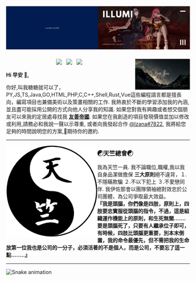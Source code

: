 # [![waylon walker header](https://github.com/IllumiLove/IllumiLove/blob/main/banners/Illumi.png)](https://youtu.be/JpzM4MLXKj8)

<p>
  <a href="https://github.com/IllumiLove/IllumiLove/blob/main/banners/Love%20Illumi.png"><img width="150" align='right' src="https://github.com/IllumiLove/IllumiLove/blob/main/banners/Love%20Illumi.png"></a>
</p>

<p align='center'>
<a href="https://illumi.show/"><img height="30" src="https://media.discordapp.net/attachments/787582343984185354/926029392382156840/instagram_PNG11.png?width=671&height=670"></a>&nbsp;&nbsp;
<a href="https://www.twitch.tv/sakumaillumi"><img height="30" src="https://media.discordapp.net/attachments/787582343984185354/926038077015736340/how-to-download-facebook-icon-8.jpg"></a>&nbsp;&nbsp;
<a href="https://www.youtube.com/channel/UCe3E1SH6rpDEQ0ya6djBWpQ"><img height="30" src="https://media.discordapp.net/attachments/787582343984185354/926040192022884382/github-icon-1.png"></a>&nbsp;&nbsp;
</a>
</p>

**Hi 早安 👋,**

你好,叫我糖糖就可以了，PY,JS,TS,Java,GO,HTML,PHP,C,C++,Shell,Rust,Vue這些編程語言都是擅長向，編寫項目也兼備美術以及策畫相關的工作.  我熱衷於不斷的學習添加我的內涵,並且盡可能採用公開的方式向他人分享我的知識.  如果您對我有興趣或者想交個朋友可以來我的定居處尋找我 **[友善帝國](https://discord.gg/4Q33tuUnC8)**.  如果您在我創造的項目發現價值並加以修改或利用,請務必和我說一聲以示尊重, 或者向我發起合作 [@Izana#7822](https://discord.gg/4Q33tuUnC8), 我將給您足夠的時間說明您的方案,💓期待你的邀約.

  ---
 
 <p>
  <img width="250" align='left' src="https://github.com/IllumiLove/IllumiLove/blob/main/icon/Tintu.png">
</p>
 
### **☯天竺總會☯**

我為天竺一員. 我不論職位,職權,我以我自身品潔做擔保 **三大原則**絕不違背，１.不隱瞞欺騙 ２.不以下犯上 ３.不愛戀同伴.  我伊佐那會以團隊領袖絕對效忠於公司團體，為公司爭取最大效益。  
**『我是頭腦，你們像是四肢，原則上，四肢要忠實服從頭腦的指令，不過，這是組織運作機能上的原則，和生死無關.......要是頭腦死了，只要有人繼承位子即可，有時候，四肢比頭腦更重要，別本末倒置，我的命令最優先，但不需把我的生命放第一位我也是公司的一分子，必須活著的不是個人，而是公司，不要忘了這一點........』**

 ---
  ![Snake animation](https://github.com/IllumiLove/github-contribution-grid-snake/blob/main/github-contribution-grid-snake.svg)
 
</div>

  ##

